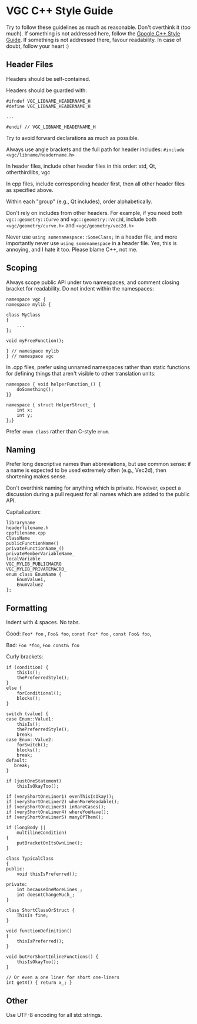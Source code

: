 # VGC C++ Style Guide

Try to follow these guidelines as much as reasonable. Don't overthink it (too much).
If something is not addressed here, follow the
[Google C++ Style Guide](https://google.github.io/styleguide/cppguide.html).
If something is not addressed there, favour readability.
In case of doubt, follow your heart :)

## Header Files

Headers should be self-contained.

Headers should be guarded with:
```
#ifndef VGC_LIBNAME_HEADERNAME_H
#define VGC_LIBNAME_HEADERNAME_H

...

#endif // VGC_LIBNAME_HEADERNAME_H
```

Try to avoid forward declarations as much as possible.

Always use angle brackets and the full path for header includes: `#include <vgc/libname/headername.h>`

In header files, include other header files in this order: std, Qt, otherthirdlibs, vgc

In cpp files, include corresponding header first, then all other header files as specified above.

Within each "group" (e.g., Qt includes), order alphabetically.

Don't rely on includes from other headers. For example, if you need both
`vgc::geometry::Curve` and `vgc::geometry::Vec2d`, include both
`<vgc/geometry/curve.h>` and `<vgc/geometry/vec2d.h>`

Never use `using somenamespace::SomeClass;` in a header file, and more
importantly never use `using somenamespace` in a header file. Yes, this is annoying,
and I hate it too. Please blame C++, not me.

## Scoping

Always scope public API under two namespaces, and comment closing bracket for readability. Do not indent within the namespaces:

```
namespace vgc {
namespace mylib {

class MyClass
{
    ...
};

void myFreeFunction();

} // namespace mylib
} // namespace vgc
```

In .cpp files, prefer using unnamed namespaces rather than static functions
for defining things that aren't visible to other translation units:

```
namespace { void helperFunction_() {
    doSomething();
}}

namespace { struct HelperStruct_ {
    int x;
    int y;
};}
```

Prefer `enum class` rather than C-style `enum`.

## Naming

Prefer long descriptive names than abbreviations, but use common sense:
if a name is expected to be used extremely often (e.g., Vec2d), then shortening makes sense.

Don't overthink naming for anything which is private. However, expect a discussion during
a pull request for all names which are added to the public API.

Capitalization:
```
libraryname
headerfilename.h
cppfilename.cpp
ClassName
publicFunctionName()
privateFunctionName_()
privateMemberVariableName_
localVariable
VGC_MYLIB_PUBLICMACRO
VGC_MYLIB_PRIVATEMACRO_
enum class EnumName {
    EnumValue1,
    EnumValue2
};
```

## Formatting

Indent with 4 spaces. No tabs.

Good: `Foo* foo` , `Foo& foo`, `const Foo* foo` , `const Foo& foo`,

Bad: `Foo *foo`, `Foo const& foo`

Curly brackets:

```
if (condition) {
    thisIs();
    thePreferredStyle();
}
else {
    forConditional();
    blocks();
}
```

```
switch (value) {
case Enum::Value1:
    thisIs();
    thePreferredStyle();
    break;
case Enum::Value2:
    forSwitch();
    blocks();
    break;
default:
   break;
}
```

```
if (justOneStatement)
    thisIsOkayToo();
```

```
if (veryShortOneLiner1) evenThisIsOkay();
if (veryShortOneLiner2) whenMoreReadable();
if (veryShortOneLiner3) inRareCases();
if (veryShortOneLiner4) whereYouHave();
if (veryShortOneLiner5) manyOfThem();
```


```
if (longBody ||
    multilineCondition)
{
    putBracketOnItsOwnLine();
}
```

```
class TypicalClass
{
public:
    void thisIsPreferred();

private:
    int becauseOneMoreLines_;
    int doesntChangeMuch_;
}
```

```
class ShortClassOrStruct {
    ThisIs fine;
}
```

```
void functionDefinition()
{
    thisIsPreferred();
}
```

```
void butForShortInlineFunctions() {
    thisIsOkayToo();
}
```

```
// Or even a one liner for short one-liners
int getX() { return x_; }
```

## Other

Use UTF-8 encoding for all std::strings.
